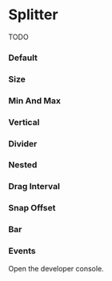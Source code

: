 # Splitter

TODO

<Playground />

<Usage />

<Api />

<GlobalConfig />

<Examples />

### Default

<Example src="examples/default" />

### Size

<Example src="examples/size" />

### Min And Max

<Example src="examples/min-and-max" />

### Vertical

<Example src="examples/vertical" />

### Divider

<Example src="examples/divider" />

### Nested

<Example src="examples/nested" />

### Drag Interval

<Example src="examples/drag-interval" />

### Snap Offset

<Example src="examples/snap-offset" />

### Bar

<Example src="examples/bar" />

### Events

Open the developer console.

<Example src="examples/events" />

<LastModified />
